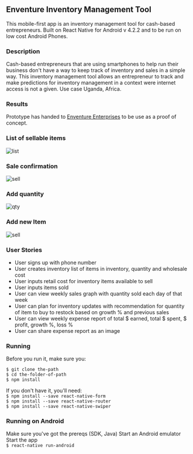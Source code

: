 ## Enventure Inventory Management Tool

This mobile-first app is an inventory management tool for cash-based entrepreneurs. Built on React Native for Android v 4.2.2 and to be run on low cost Android Phones.

### Description

Cash-based entrepreneurs that are using smartphones to help run their business don't have a way to keep track of inventory and sales in a simple way. This inventory management tool allows an entrepreneur to track and make predictions for inventory management in a context were internet access is not a given. Use case Uganda, Africa.


### Results
Prototype has handed to [Enventure Enterprises](https://www.enventureenterprises.org/) to be use as a proof of concept.

### List of sellable items
![list](./docs/items-sell-list.png)
### Sale confirmation
![sell](./docs/item-sell-confirmation.png)
### Add quantity
![qty](./docs/item-add-qty.png)
### Add new Item
![sell](./docs/items-add-new.png)

### User Stories
- User signs up with phone number
- User creates inventory list of items in inventory, quantity and wholesale cost
- User inputs retail cost for inventory items available to sell
- User inputs items sold
- User can view weekly sales graph with quantity sold each day of that week
- User can plan for inventory updates with recommendation for quantity of item to buy to restock based on growth % and previous sales
- User can view weekly expense report of total $ earned, total $ spent, $ profit, growth %, loss %
- User can share expense report as an image

### Running

Before you run it, make sure you:  
```
$ git clone the-path  
$ cd the-folder-of-path  
$ npm install
```

If you don't have it, you'll need:  
```$ npm install --save react-native-form```  
```$ npm install --save react-native-router```  
```$ npm install --save react-native-swiper```  

### Running on Android

Make sure you've got the prereqs (SDK, Java)
Start an Android emulator
Start the app  
 ```$ react-native run-android```

